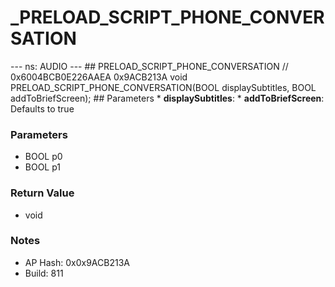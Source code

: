 # _PRELOAD_SCRIPT_PHONE_CONVERSATION

--- ns: AUDIO --- ## PRELOAD_SCRIPT_PHONE_CONVERSATION  // 0x6004BCB0E226AAEA 0x9ACB213A void PRELOAD_SCRIPT_PHONE_CONVERSATION(BOOL displaySubtitles, BOOL addToBriefScreen);   ## Parameters * **displaySubtitles**: * **addToBriefScreen**: Defaults to true

### Parameters
* BOOL p0
* BOOL p1

### Return Value
* void

### Notes
* AP Hash: 0x0x9ACB213A
* Build: 811

